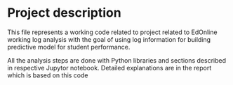 # Project description

This file represents a working code related to project related to EdOnline working log analysis with the goal of using log information for building predictive model for student performance.

All the analysis steps are done with Python libraries and sections described in respective Jupytor notebook. Detailed explanations are in the report which is based on this code
